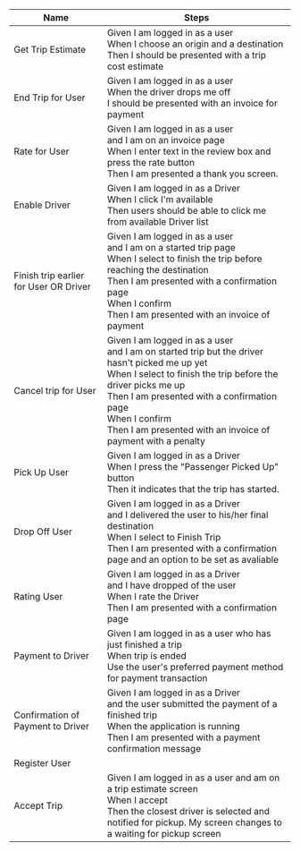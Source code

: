 | Name                                    |  Steps |
|----------------------------------------|---------------------------------------------------------------------------------|
|Get Trip Estimate                       |  Given I am logged in as a user<br>When I choose an origin and a destination<br>Then I should be presented with a trip cost estimate|
|End Trip for User                       |  Given I am logged in as a user<br>When the driver drops me off<br>I should be presented with an invoice for payment|
|Rate for User                           |  Given I am logged in as a user<br>and I am on an invoice page<br>When I enter text in the review box and press the rate button<br>Then I am presented a thank you screen.|
|Enable Driver                           |  Given I am logged in as a Driver<br>When I click I'm available<br>Then users should be able to click me from available Driver list|
|Finish trip earlier for User OR Driver  |  Given I am logged in as a user<br>and I am on a started trip page<br>When I select to finish the trip before reaching the destination<br>Then I am presented with a confirmation page<br>When I confirm<br>Then I am presented with an invoice of payment|
|Cancel trip for User                    |  Given I am logged in as a user<br>and I am on started trip but the driver hasn't picked me up yet<br>When I select to finish the trip before the driver picks me up<br>Then I am presented with a confirmation page<br>When I confirm<br>Then I am presented with an invoice of payment with a penalty|
|Pick Up User                            |  Given I am logged in as a Driver<br>When I press the "Passenger Picked Up" button<br>Then it indicates that the trip has started.|
|Drop Off User                           |  Given I am logged in as a Driver<br>and I delivered the user to his/her final destination<br>When I select to Finish Trip<br>Then I am presented with a confirmation page and an option to be set as avaliable|
|Rating User                             |  Given I am logged in as a Driver<br>and I have dropped of the user<br>When I rate the Driver<br>Then I am presented with a confirmation page|
|Payment to Driver                       |  Given I am logged in as a user who has just finished a trip<br>When trip is ended<br>Use the user's preferred payment method for payment transaction|
|Confirmation of Payment to Driver       |  Given I am logged in as a Driver<br> and the user submitted the payment of a finished trip<br>When the application is running<br>Then I am presented with a payment confirmation message|
|Register User                           | |
|Accept Trip                             |  Given I am logged in as a user and am on a trip estimate screen<br>When I accept <br>Then the closest driver is selected and notified for pickup. My screen changes to a waiting for pickup screen|
